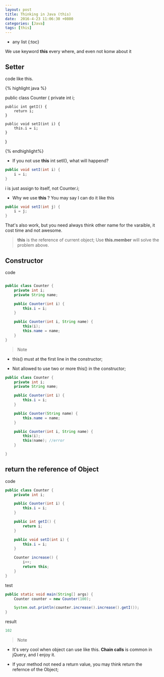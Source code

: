 ```yaml
---
layout: post
title: Thinking in Java (this)
date:  2016-4-23 11:06:30 +0800
categories: [Java]
tags: [this]
---
```


* any list
{:toc}

We use keyword **this**  every where, and even not konw about it

## Setter ##
code like this.

{% highlight java %}

public class Counter {
    private int i;

    public int getI() {
        return i;
    }

    public void setI(int i) {
        this.i = i;
    }
}

{% endhighlight%}


- If you not use **this** int setI(), what will happend?

```java
public void setI(int i) {
    i = i;
}
```

i is just assign to itself, not Counter.i;

- Why we use **this** ? You may say I can do it like this

```java
public void setI(int j) {
    i = j;
}
```

That's also work, but you need always think other name for the varaible, it cost
time and not awesome.

> **this** is the reference of current object; Use **this.member** will solve the problem above.


## Constructor
code

```java

public class Counter {
    private int i;
    private String name;

    public Counter(int i) {
        this.i = i;
    }

    public Counter(int i, String name) {
        this(i);
        this.name = name;
    }
}

```
> Note

- this() must at the first line in the constructor;

- Not allowed to use two or more this() in the constructor;

```java
public class Counter {
    private int i;
    private String name;

    public Counter(int i) {
        this.i = i;
    }

    public Counter(String name) {
        this.name = name;
    }

    public Counter(int i, String name) {
        this(i);
        this(name);	//error
    }

}
```

## return the reference of Object
code

```java
public class Counter {
    private int i;

    public Counter(int i) {
        this.i = i;
    }

    public int getI() {
        return i;
    }

    public void setI(int i) {
        this.i = i;
    }

    Counter increase() {
        i++;
        return this;
    }
}
```

test

```java
public static void main(String[] args) {
    Counter counter = new Counter(100);

    System.out.println(counter.increase().increase().getI());
}
```

result

```java
102
```

> Note

- It's very cool when object can use like this. **Chain calls** is common in jQuery, and I enjoy it.

- If your method not need a return value, you may think return the refernce of the Object;




